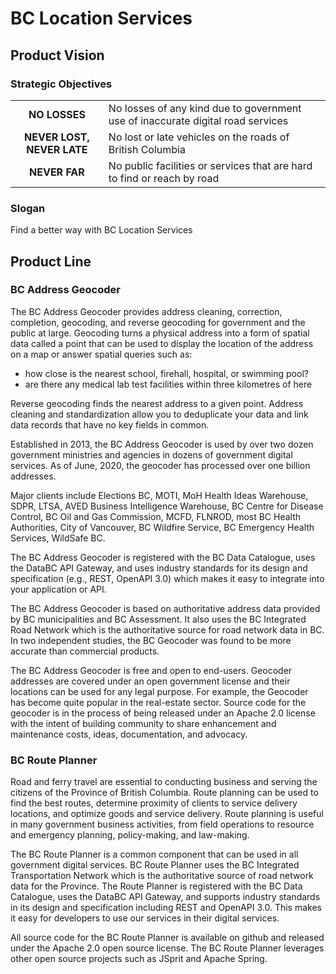 # BC Location Services

## Product Vision

### Strategic Objectives
|||
|:---:|---|
**NO LOSSES**|No losses of any kind due to government use of inaccurate digital road services
**NEVER LOST, NEVER LATE**|No lost or late vehicles on the roads of British Columbia
**NEVER FAR**|No public facilities or services that are hard to find or reach by road

### Slogan
Find a better way with BC Location Services

## Product Line

### BC Address Geocoder

The BC Address Geocoder provides address cleaning, correction, completion, geocoding, and reverse geocoding for government and the public at large. Geocoding turns a physical address into a form of spatial data called a point that can be used to display the location of the address on a map or answer spatial queries such as:

- how close is the nearest school, firehall, hospital, or swimming pool?
- are there any medical lab test facilities within three kilometres of here

Reverse geocoding finds the nearest address to a given point. Address cleaning and standardization allow you to deduplicate your data and link data records that have no key fields in common.

Established in 2013, the BC Address Geocoder is used by over two dozen government ministries and agencies in dozens of government digital services. As of June, 2020, the geocoder has processed over one billion addresses.

Major clients include Elections BC, MOTI, MoH Health Ideas Warehouse, SDPR, LTSA, AVED Business Intelligence Warehouse, BC Centre for Disease Control, BC Oil and Gas Commission, MCFD, FLNROD, most BC Health Authorities, City of Vancouver, BC Wildfire Service, BC Emergency Health Services, WildSafe BC.

The BC Address Geocoder is registered with the BC Data Catalogue, uses the DataBC API Gateway, and uses industry standards for its design and specification (e.g., REST, OpenAPI 3.0) which makes it easy to integrate into your application or API.

The BC Address Geocoder is based on authoritative address data provided by BC municipalities and BC Assessment. It also uses the BC Integrated Road Network which is the authoritative source for road network data in BC. In two independent studies, the BC Geocoder was found to be more accurate than commercial products.

The BC Address Geocoder is free and open to end-users. Geocoder addresses are covered under an open government license and their locations can be used for any legal purpose. For example, the Geocoder has become quite popular in the real-estate sector. Source code for the geocoder is in the process of being released under an Apache 2.0 license with the intent of building community to share enhancement and maintenance costs, ideas, documentation, and advocacy.

### BC Route Planner

Road and ferry travel are essential to conducting business and serving the citizens of the Province of British Columbia. Route planning can be used to find the best routes, determine proximity of clients to service delivery locations, and optimize goods and service delivery.  Route planning is useful in many government business activities, from field operations to resource and emergency planning, policy-making, and law-making.

The BC Route Planner is a common component that can be used in all government digital services. BC Route Planner uses the BC Integrated Transportation Network which is the authoritative source of road network data for the Province. The Route Planner is registered with the BC Data Catalogue, uses the DataBC API Gateway, and supports industry standards in its design and specification including REST and OpenAPI 3.0. This makes it easy for developers to use our services in their digital services.

All source code for the BC Route Planner is available on github and released under the Apache 2.0 open source license. The BC Route Planner leverages other open source projects such as JSprit and Apache Spring.
